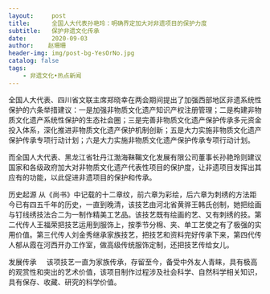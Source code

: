 ```yaml
---
layout:     post
title:      全国人大代表孙艳玲：明确界定加大对非遗项目的保护力度
subtitle:   保护非遗文化传承
date:       2020-09-03
author:    赵珊珊
header-img: img/post-bg-YesOrNo.jpg
catalog: false
tags:
    - 非遗文化•热点新闻
---
```

 全国人大代表、四川省文联主席郑晓幸在两会期间提出了加强西部地区非遗系统性保护的六条举措建议：一是加强非物质文化遗产知识产权注册管理；二是构建非物质文化遗产系统性保护的生态社会圈；三是完善非物质文化遗产保护传承多元资金投入体系，深化推进非物质文化遗产保护机制创新；五是大力实施非物质文化遗产保护传承专项行动计划；六是大力实施非物质文化遗产保护传承专项行动计划。

   而全国人大代表、黑龙江省牡丹江渤海靺鞨文化发展有限公司董事长孙艳玲则建议国家和各级政府加大对非物质文化遗产代表性项目的保护度，让非遗项目发挥出其应有的功能，以此促进非遗项目的保护和传承。

历史起源
从《尚书》中记载的十二章纹，前六章为彩绘，后六章为刺绣的方法距今已有四五千年的历史，一直到晚清，该技艺由河北省黄骅王韩氏创制，她把绘画与钉线绣技法合二为一制作精美工艺品。该技艺既有绘画的艺、又有刺绣的技。第二代传人王福荣把技艺运用到服饰上，按季节分棉、夹、单工艺使之有了极强的实用价值。第三代传人刘金秀继承家族技艺，把技艺和资料完好传承下来，第四代传人郁从霞在河西开办工作室，做高级传统服饰定制，还把技艺传给女儿。

发展传承
    该项技艺一直为家族传承，存留至今，备受中外友人青睐，具有极高的观赏性和突出的艺术价值，该项目制作过程涉及社会科学、自然科学相关知识，具有保存、收藏、研究的科学价值。